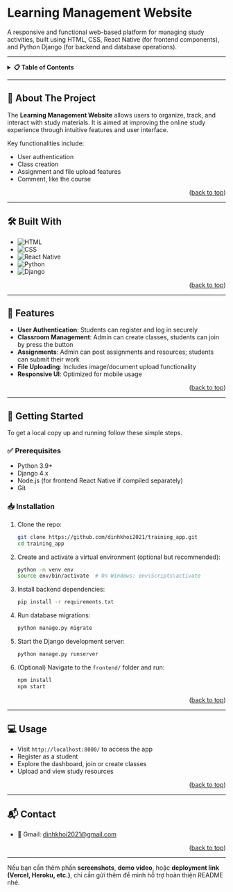 

<a id="readme-top"></a>

# Learning Management Website

A responsive and functional web-based platform for managing study activities, built using HTML, CSS, React Native (for frontend components), and Python Django (for backend and database operations).

---

<details>
  <summary><b>📋 Table of Contents</b></summary>
  <ol>
    <li><a href="#about-the-project">About The Project</a>
      <ul>
        <li><a href="#built-with">Built With</a></li>
        <li><a href="#features">Features</a></li>
      </ul>
    </li>
    <li><a href="#getting-started">Getting Started</a>
      <ul>
        <li><a href="#prerequisites">Prerequisites</a></li>
        <li><a href="#installation">Installation</a></li>
      </ul>
    </li>
    <li><a href="#usage">Usage</a></li>
    <li><a href="#contact">Contact</a></li>
  </ol>
</details>

---

## 📌 About The Project

The **Learning Management Website** allows users to organize, track, and interact with study materials. It is aimed at improving the online study experience through intuitive features and user interface.

Key functionalities include:

* User authentication
* Class creation 
* Assignment and file upload features
* Comment, like the course

<p align="right">(<a href="#readme-top">back to top</a>)</p>

---

## 🛠 Built With

* ![HTML](https://img.shields.io/badge/HTML5-E34F26?style=for-the-badge\&logo=html5\&logoColor=white)
* ![CSS](https://img.shields.io/badge/CSS3-1572B6?style=for-the-badge\&logo=css3\&logoColor=white)
* ![React Native](https://img.shields.io/badge/React%20Native-20232A?style=for-the-badge\&logo=react\&logoColor=61DAFB)
* ![Python](https://img.shields.io/badge/Python-3776AB?style=for-the-badge\&logo=python\&logoColor=white)
* ![Django](https://img.shields.io/badge/Django-092E20?style=for-the-badge\&logo=django\&logoColor=white)

<p align="right">(<a href="#readme-top">back to top</a>)</p>

---

## 🌟 Features

* **User Authentication**: Students can register and log in securely
* **Classroom Management**: Admin can create classes, students can join by press the button
* **Assignments**: Admin can post assignments and resources; students can submit their work
* **File Uploading**: Includes image/document upload functionality
* **Responsive UI**: Optimized for mobile usage

<p align="right">(<a href="#readme-top">back to top</a>)</p>

---

## 🚀 Getting Started

To get a local copy up and running follow these simple steps.

### ✅ Prerequisites

* Python 3.9+
* Django 4.x
* Node.js (for frontend React Native if compiled separately)
* Git

### 📥 Installation

1. Clone the repo:

   ```bash
   git clone https://github.com/dinhkhoi2021/training_app.git
   cd training_app
   ```

2. Create and activate a virtual environment (optional but recommended):

   ```bash
   python -m venv env
   source env/bin/activate  # On Windows: env\Scripts\activate
   ```

3. Install backend dependencies:

   ```bash
   pip install -r requirements.txt
   ```

4. Run database migrations:

   ```bash
   python manage.py migrate
   ```

5. Start the Django development server:

   ```bash
   python manage.py runserver
   ```

6. (Optional) Navigate to the `frontend/` folder and run:

   ```bash
   npm install
   npm start
   ```

<p align="right">(<a href="#readme-top">back to top</a>)</p>

---

## 💻 Usage

* Visit `http://localhost:8000/` to access the app
* Register as a student 
* Explore the dashboard, join or create classes
* Upload and view study resources


<p align="right">(<a href="#readme-top">back to top</a>)</p>

---

## 📬 Contact

* 📧 Gmail: [dinhkhoi2021@gmail.com](mailto:dinhkhoi2021@gmail.com)

<p align="right">(<a href="#readme-top">back to top</a>)</p>

---

Nếu bạn cần thêm phần **screenshots**, **demo video**, hoặc **deployment link (Vercel, Heroku, etc.)**, chỉ cần gửi thêm để mình hỗ trợ hoàn thiện README nhé.
